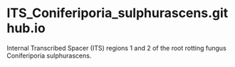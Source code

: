 # ITS_Coniferiporia_sulphurascens.github.io
Internal Transcribed Spacer (ITS) regions 1 and 2 of the root rotting fungus Coniferiporia sulphurascens.
